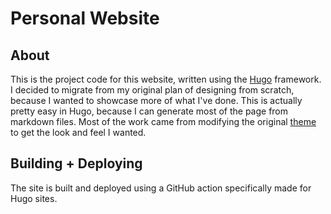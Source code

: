 # Personal Website
## About
This is the project code for this website, written using the [Hugo](https://gohugo.io/) framework. I decided to migrate from my original plan of designing from scratch, 
because I wanted to showcase more of what I've done. This is actually pretty easy in Hugo, because I can generate most of the page from markdown files. Most of the work 
came from modifying the original [theme](https://themes.gohugo.io/themes/adritian-free-hugo-theme/) to get the look and feel I wanted. 

## Building + Deploying
The site is built and deployed using a GitHub action specifically made for Hugo sites. 
